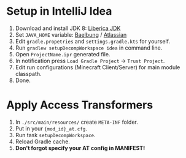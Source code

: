 # Setup in IntelliJ Idea
1. Download and install JDK 8: [Liberica JDK](https://github.com/bell-sw/Liberica/releases)
2. Set `JAVA_HOME` variable: [Baelbung](https://www.baeldung.com/java-home-on-windows-mac-os-x-linux) / [Atlassian](https://confluence.atlassian.com/doc/setting-the-java_home-variable-in-windows-8895.html)
3. Edit `gradle.propetries` and `settings.gradle.kts` for yourself.
4. Run `gradlew setupDecompWorkspace idea` in command line.
5. Open `ProjectName.ipr` generated file.
6. In notification press `Load Gradle Project` -> `Trust Project`.
7. Edit run configurations (Minecraft Client/Server) for main module classpath.
8. Done.

# Apply Access Transformers
1. In `./src/main/resources/` create `META-INF` folder.
2. Put in your `{mod_id}_at.cfg`.
3. Run task `setupDecompWorkspace`.
4. Reload Gradle cache.
5. **Don't forgot specify your AT config in MANIFEST!**